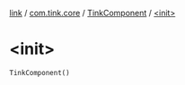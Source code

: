 [link](../../index.md) / [com.tink.core](../index.md) / [TinkComponent](index.md) / [&lt;init&gt;](./-init-.md)

# &lt;init&gt;

`TinkComponent()`